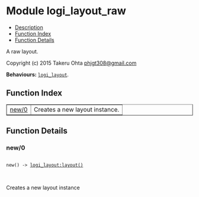 

# Module logi_layout_raw #
* [Description](#description)
* [Function Index](#index)
* [Function Details](#functions)

A raw layout.

Copyright (c) 2015 Takeru Ohta <phjgt308@gmail.com>

__Behaviours:__ [`logi_layout`](logi_layout.md).

<a name="index"></a>

## Function Index ##


<table width="100%" border="1" cellspacing="0" cellpadding="2" summary="function index"><tr><td valign="top"><a href="#new-0">new/0</a></td><td>Creates a new layout instance.</td></tr></table>


<a name="functions"></a>

## Function Details ##

<a name="new-0"></a>

### new/0 ###

<pre><code>
new() -&gt; <a href="logi_layout.md#type-layout">logi_layout:layout()</a>
</code></pre>
<br />

Creates a new layout instance

